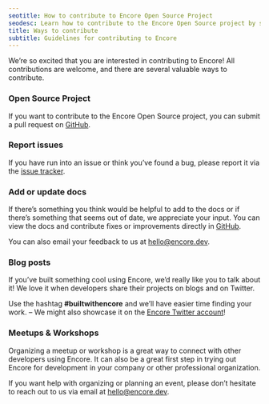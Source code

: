 ```yaml
---
seotitle: How to contribute to Encore Open Source Project
seodesc: Learn how to contribute to the Encore Open Source project by submitting pull requests, reporting bugs, or contributing documentation or example projects.
title: Ways to contribute
subtitle: Guidelines for contributing to Encore
---
```


We’re so excited that you are interested in contributing to Encore! All contributions are welcome, and there are several valuable ways to contribute.

### Open Source Project

If you want to contribute to the Encore Open Source project, you can submit a pull request on [GitHub](https://github.com/encoredev/encore/pulls).

### Report issues

If you have run into an issue or think you’ve found a bug, please report it via the [issue tracker](https://github.com/encoredev/encore/issues).

### Add or update docs

If there’s something you think would be helpful to add to the docs or if there’s something that seems out of date, we appreciate your input.
You can view the docs and contribute fixes or improvements directly in [GitHub](https://github.com/encoredev/encore/tree/main/docs).

You can also email your feedback to us at [hello@encore.dev](mailto:hello@encore.dev).

### Blog posts

If you’ve built something cool using Encore, we’d really like you to talk about it! We love it when developers share their projects on blogs and on Twitter.

Use the hashtag **#builtwithencore** and we’ll have easier time finding your work. – We might also showcase it on the [Encore Twitter account](https://twitter.com/encoredotdev)!

### Meetups & Workshops

Organizing a meetup or workshop is a great way to connect with other developers using Encore. It can also be a great first step in trying out Encore for development in your company or other professional organization.

If you want help with organizing or planning an event, please don’t hesitate to reach out to us via email at [hello@encore.dev](mailto:hello@encore.dev).
